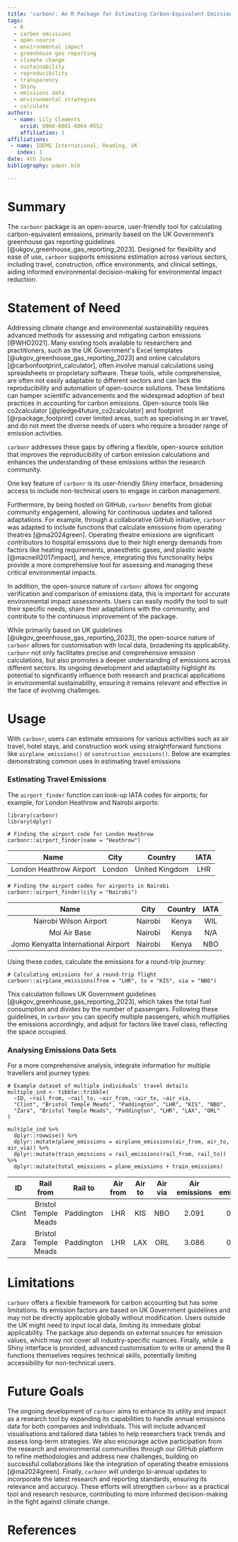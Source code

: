```yaml
---
title: 'carbonr: An R Package for Estimating Carbon-Equivalent Emissions'
tags:
  - R
  - carbon emissions
  - open-source
  - environmental impact
  - greenhouse gas reporting
  - climate change
  - sustainability
  - reproducibility
  - transparency
  - Shiny
  - emissions data
  - environmental strategies
  - calculate
authors:
  - name: Lily Clements
    orcid: 0000-0001-8864-0552
    affiliation: 1
affiliations:
 - name: IDEMS International, Reading, UK
   index: 1
date: 4th June
bibliography: paper.bib

---
```

  
# Summary
The `carbonr` package is an open-source, user-friendly tool for calculating carbon-equivalent emissions, primarily based on the UK Government’s greenhouse gas reporting guidelines [@ukgov_greenhouse_gas_reporting_2023]. 
Designed for flexibility and ease of use, `carbonr` supports emissions estimation across various sectors, including travel, construction, office environments, and clinical settings, aiding informed environmental decision-making for environmental impact reduction.

# Statement of Need
Addressing climate change and environmental sustainability requires advanced methods for assessing and mitigating carbon emissions [@WHO2021]. Many existing tools available to researchers and practitioners, such as the UK Government's Excel templates [@ukgov_greenhouse_gas_reporting_2023] and online calculators [@carbonfootprint_calculator], often involve manual calculations using spreadsheets or proprietary software.
These tools, while comprehensive, are often not easily adaptable to different sectors and can lack the reproducibility and automation of open-source solutions. These limitations can hamper scientific advancements and the widespread adoption of best practices in accounting for carbon emissions. 
Open-source tools like co2calculator [@pledge4future_co2calculator] and footprint [@rpackage_footprint] cover limited areas, such as specialising in air travel, and do not meet the diverse needs of users who require a broader range of emission activities.

`carbonr` addresses these gaps by offering a flexible, open-source solution that improves the reproducibility of carbon emission calculations and enhances the understanding of these emissions within the research community.

One key feature of `carbonr` is its user-friendly Shiny interface, broadening access to include non-technical users to engage in carbon management.

Furthermore, by being hosted on GitHub, `carbonr` benefits from global community engagement, allowing for continuous updates and tailored adaptations. For example, through a collaborative GitHub initiative, `carbonr` was adapted to include functions that calculate emissions from operating theatres [@ma2024green]. Operating theatre emissions are significant contributors to hospital emissions due to their high energy demands from factors like heating requirements, anaesthetic gases, and plastic waste [@macneill2017impact], and hence, integrating this functionality helps provide a more comprehensive tool for assessing and managing these critical environmental impacts.

In addition, the open-source nature of `carbonr` allows for ongoing verification and comparison of emissions data, this is important for accurate environmental impact assessments. Users can easily modify the tool to suit their specific needs, share their adaptations with the community, and contribute to the continuous improvement of the package.

While primarily based on UK guidelines [@ukgov_greenhouse_gas_reporting_2023], the open-source nature of `carbonr` allows for customisation with local data, broadening its applicability. `carbonr` not only facilitates precise and comprehensive emission calculations, but also promotes a deeper understanding of emissions across different sectors. Its ongoing development and adaptability highlight its potential to significantly influence both research and practical applications in environmental sustainability, ensuring it remains relevant and effective in the face of evolving challenges.

# Usage
With `carbonr`, users can estimate emissions for various activities such as air travel, hotel stays, and construction work using straightforward functions like `airplane_emissions()` or `construction_emissions()`. Below are examples demonstrating common uses in estimating travel emissions

### Estimating Travel Emissions

The `airport_finder` function can look-up IATA codes for airports; for example, for London Heathrow and Nairobi airports:

```
library(carbonr)
library(dplyr)

# Finding the airport code for London Heathrow
carbonr::airport_finder(name = "Heathrow")
```

| Name                     | City    | Country        | IATA |
|:------------------------:|:-------:|:--------------:|:----:|
| London Heathrow Airport  | London  | United Kingdom | LHR  |

```
# Finding the airport codes for airports in Nairobi
carbonr::airport_finder(city = "Nairobi")
```

| Name                                | City    | Country        | IATA |
|:-----------------------------------:|:-------:|:--------------:|:----:|
| Nairobi Wilson Airport              | Nairobi | Kenya          | WIL  | 
| Moi Air Base                        | Nairobi | Kenya          | N/A  |
| Jomo Kenyatta International Airport | Nairobi | Kenya          | NBO  |

Using these codes, calculate the emissions for a round-trip journey:

```
# Calculating emissions for a round-trip flight
carbonr::airplane_emissions(from = "LHR", to = "KIS", via = "NBO")
```

This calculation follows UK Government guidelines [@ukgov_greenhouse_gas_reporting_2023], which takes the total fuel consumption and divides by the number of passengers. Following these guidelines, in `carbonr` you can specify multiple passengers, which multiplies the emissions accordingly, and adjust for factors like travel class, reflecting the space occupied.

### Analysing Emissions Data Sets

For a more comprehensive analysis, integrate information for multiple travellers and journey types:

```
# Example dataset of multiple individuals' travel details
multiple_ind <- tibble::tribble(
  ~ID, ~rail_from, ~rail_to, ~air_from, ~air_to, ~air_via,
  "Clint", "Bristol Temple Meads", "Paddington", "LHR", "KIS", "NBO",
  "Zara", "Bristol Temple Meads", "Paddington", "LHR", "LAX", "ORL"
)

multiple_ind %>%
  dplyr::rowwise() %>%
  dplyr::mutate(plane_emissions = airplane_emissions(air_from, air_to, air_via)) %>%
  dplyr::mutate(train_emissions = rail_emissions(rail_from, rail_to)) %>%
  dplyr::mutate(total_emissions = plane_emissions + train_emissions)
```

| ID  | Rail from            | Rail to  | Air from | Air to | Air via | Air emissions | Rail emissions | Total emissions |
|:---:|:--------------------:|:--------:|:--------:|:------:|:-------:|:---------------:|:---------------:|:---------------:|
| Clint | Bristol Temple Meads | Paddington | LHR     | KIS    | NBO     | 2.091        | 0.007     | 2.098        |
| Zara  | Bristol Temple Meads | Paddington | LHR     | LAX    | ORL     | 3.086        | 0.007     | 3.093        |

# Limitations
`carbonr` offers a flexible framework for carbon accounting but has some limitations. Its emission factors are based on UK Government guidelines and may not be directly applicable globally without modification. Users outside the UK might need to input local data, limiting its immediate global applicability. The package also depends on external sources for emission values, which may not cover all industry-specific nuances. Finally, while a Shiny interface is provided, advanced customisation to write or amend the R functions themselves requires technical skills, potentially limiting accessibility for non-technical users.

# Future Goals
The ongoing development of `carbonr` aims to enhance its utility and impact as a research tool by expanding its capabilities to handle annual emissions data for both companies and individuals. This will include advanced visualisations and tailored data tables to help researchers track trends and assess long-term strategies. 
We also encourage active participation from the research and environmental communities through our GitHub platform to refine methodologies and address new challenges, building on successful collaborations like the integration of operating theatre emissions [@ma2024green].
Finally, `carbonr` will undergo bi-annual updates to incorporate the latest research and reporting standards, ensuring its relevance and accuracy. These efforts will strengthen `carbonr` as a practical tool and research resource, contributing to more informed decision-making in the fight against climate change.

# References
